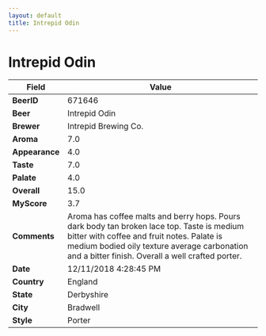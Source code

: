 ```yaml
---
layout: default
title: Intrepid Odin
---
```


# Intrepid Odin

| Field         | Value     |
|---------------|-----------|
| **BeerID** | 671646 |
| **Beer** | Intrepid Odin |
| **Brewer** | Intrepid Brewing Co. |
| **Aroma** | 7.0 |
| **Appearance** | 4.0 |
| **Taste** | 7.0 |
| **Palate** | 4.0 |
| **Overall** | 15.0 |
| **MyScore** | 3.7 |
| **Comments** | Aroma has coffee malts and berry hops. Pours dark body tan broken lace top. Taste is medium bitter with coffee and fruit notes. Palate is medium bodied oily texture average carbonation and a bitter finish. Overall a well crafted porter. |
| **Date** | 12/11/2018 4:28:45 PM |
| **Country** | England |
| **State** | Derbyshire |
| **City** | Bradwell |
| **Style** | Porter |
